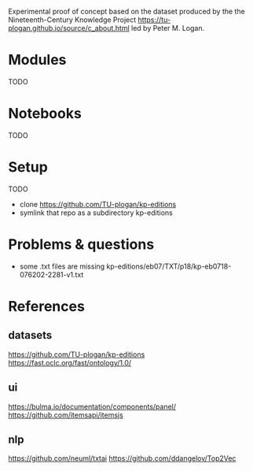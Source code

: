 Experimental proof of concept based on the dataset produced by the the Nineteenth-Century Knowledge Project https://tu-plogan.github.io/source/c_about.html led by Peter M. Logan.

# Modules

TODO

# Notebooks

TODO

# Setup

TODO

* clone https://github.com/TU-plogan/kp-editions
* symlink that repo as a subdirectory kp-editions

# Problems & questions

* some .txt files are missing kp-editions/eb07/TXT/p18/kp-eb0718-076202-2281-v1.txt

# References

## datasets

https://github.com/TU-plogan/kp-editions
https://fast.oclc.org/fast/ontology/1.0/

## ui

https://bulma.io/documentation/components/panel/
https://github.com/itemsapi/itemsjs

## nlp

https://github.com/neuml/txtai
https://github.com/ddangelov/Top2Vec

